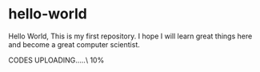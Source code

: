 # hello-world
Hello World,
This is my first repository. I hope I will learn great things here and become a great computer scientist.

CODES UPLOADING.....\ 10%

